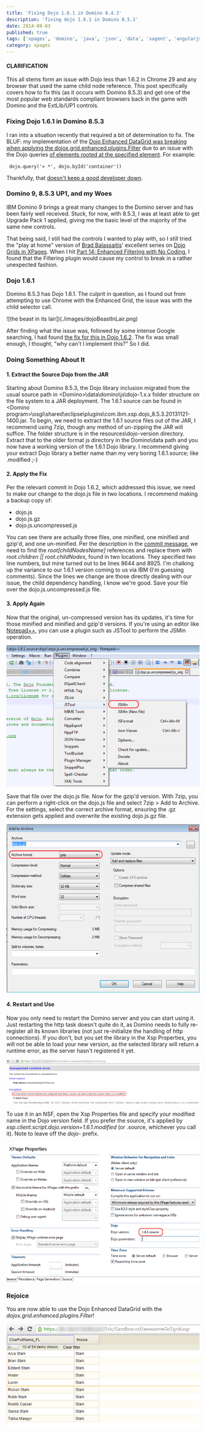 ```yaml
---
title: 'Fixing Dojo 1.6.1 in Domino 8.4.3'
description: 'fixing dojo 1.6.1 in Domino 8.5.3'
date: 2014-09-03
published: true
tags: ['xpages', 'domino', 'java', 'json', 'data', 'xagent', 'angularjs']
category: xpages
---
```


#### CLARIFICATION

This all stems form an issue with Dojo less than 1.6.2 in Chrome 29 and any browser that used the same child node reference. This post specifically covers how to fix this (as it occurs with Domino 8.5.3) and get one of the most popular web standards compliant browsers back in the game with Domino and the ExtLib/UP1 controls.

### Fixing Dojo 1.6.1 in Domino 8.5.3

I ran into a situation recently that required a bit of determination to fix. The BLUF: my implementation of the [Dojo Enhanced DataGrid was breaking when applying the dojox.grid.enhanced.plugins.Filter](https://xcellerant.net/2013/05/01/dojo-data-grid-part-14-enhanced-filtering-with-no-coding/comment-page-1/#comment-2498) due to an issue with the Dojo queries [of elements rooted at the specified element](https://dojotoolkit.org/reference-guide/1.6/dojo/query.html#queries-rooted-at-a-given-element). For example:

<pre><code> dojo.query('> *', dojo.byId('container')) </code></pre>

Thankfully, that [doesn't keep a good developer down](https://xcellerant.net/2013/05/01/dojo-data-grid-part-14-enhanced-filtering-with-no-coding/comment-page-1/#comment-6210).

### Domino 9, 8.5.3 UP1, and my Woes

IBM Domino 9 brings a great many changes to the Domino server and has been fairly well received. Stuck, for now, with 8.5.3, I was at least able to get Upgrade Pack 1 applied, giving me the basic level of the majority of the same new controls.

That being said, I still had the controls I wanted to play with, so I still tried the "play at home" version of [Brad Balassaitis](https://twitter.com/Balassaitis)' excellent series on [Dojo Grids in XPages](https://xcellerant.net/dojo-grids-in-xpages/). When I hit [Part 14: Enhanced Filtering with No Coding](https://xcellerant.net/dojo-data-grid-part-14-enhanced-filtering-with-no-coding), I found that the Filtering plugin would cause my control to break in a rather unexpected fashion.

### Dojo 1.6.1

Domino 8.5.3 has Dojo 1.6.1. The culprit in question, as I found out from attempting to use Chrome with the Enhanced Grid, the issue was with the child selector call.

![the beast in its lair])(./images/dojoBeastInLair.png)

After finding what the issue was, followed by some intense Google searching, I had found [the fix for this in Dojo 1.6.2](https://github.com/dojo/dojo/commit/fc262d0d589c490cdd671791f1546a4665ed69c6#commitcomment-3954783). The fix was small enough, I thought, "why can't I implement this?" So I did.

### Doing Something About It

#### 1. Extract the Source Dojo from the JAR

Starting about Domino 8.5.3, the Dojo library inclusion migrated from the usual source path in &lt;Domino&gt;\data\domino\js\dojo-1.x.x folder structure on the file system to a JAR deployment. The 1.6.1 source can be found in &lt;Domino program&gt;\osgi\shared\eclipse\plugins\com.ibm.xsp.dojo_8.5.3.20131121-1400.jar. To begin, we need to extract the 1.6.1 source files out of the JAR, I recommend using 7zip, though any method of un-zipping the JAR will suffice. The folder structure is in the resources\dojo-version directory. Extract that to the older format js directory in the Domino\data path and you now have a working version of the 1.6.1 Dojo library. I recommend giving your extract Dojo library a better name than my very boring 1.6.1.source; like .modified ;-)

#### 2. Apply the Fix

Per the relevant commit in Dojo 1.6.2, which addressed this issue, we need to make our change to the dojo.js file in two locations. I recommend making a backup copy of:

- dojo.js
- dojo.js.gz
- dojo.js.uncompressed.js

You can see there are actually three files, one minified, one minified and gzip'd, and one un-minified. Per the description in the [commit message](http://github.com/dojo/dojo/commit/fc262d0d589c490cdd671791f1546a4665ed69c6#commitcomment-3954783), we need to find the _root[childNodesName]_ references and replace them with _root.children &#124;&#124; root.childNodes_, found in two locations. They specified two line numbers, but mine turned out to be lines 8644 and 8925. I'm chalking up the variance to our 1.6.1 version coming to us via IBM (I'm guessing comments). Since the lines we change are those directly dealing with our issue, the child dependency handling, I know we're good. Save your file over the dojo.js.uncompressed.js file.

#### 3. Apply Again

Now that the original, un-compressed version has its updates, it's time for those minified and minified and gzip'd versions. If you're using an editor like [Notepad++](http://notepad-plus-plus.org/), you can use a plugin such as JSTool to perform the JSMin operation.

![minifying with JSTool in Notepad++](./images/npppJSmin.png)

Save that file over the dojo.js file. Now for the gzip'd version. With 7zip, you can perform a right-click on the dojo.js file and select 7zip > Add to Archive. For the settings, select the correct archive format, ensuring the .gz extension gets applied and overwrite the existing dojo.js.gz file.

![gzip-ing with 7zip](./images/gzipWith7zip.png)

#### 4. Restart and Use

Now you only need to restart the Domino server and you can start using it. Just restarting the http task doesn't quite do it, as Domino needs to fully re-register all its known libraries (not just re-initialize the handling of http connections). If you don't, but you set the library in the Xsp Properties, you will not be able to load your new version, as the selected library will return a runtime error, as the server hasn't registered it yet.

![no dice yet, restart the server](./images/noDiceOnNewDojoLibraryYet.png)

To use it in an NSF, open the Xsp Properties file and specify your modified name in the Dojo version field. If you prefer the source, it's applied by _xsp.client.script.dojo.version=1.6.1.modified_ (or .source, whichever you call it). Note to leave off the _dojo-_ prefix.

![specify the new dojo library in XSP Properties](./images/useNewDojoLibraryInXspProperties.png)

### Rejoice

You are now able to use the Dojo Enhanced DataGrid with the _dojox.grid.enhanced.plugins.Filter_!

![winter is coming](./images/dojoEnhancedGridFilteredResults.png)

